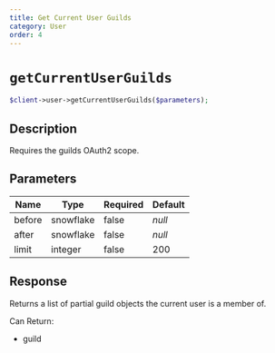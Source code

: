 ```yaml
---
title: Get Current User Guilds
category: User
order: 4
---
```


# `getCurrentUserGuilds`

```php
$client->user->getCurrentUserGuilds($parameters);
```

## Description

Requires the guilds OAuth2 scope.

## Parameters


Name | Type | Required | Default
--- | --- | --- | ---
before | snowflake | false | *null*
after | snowflake | false | *null*
limit | integer | false | 200

## Response

Returns a list of partial guild objects the current user is a member of.

Can Return:

* guild
